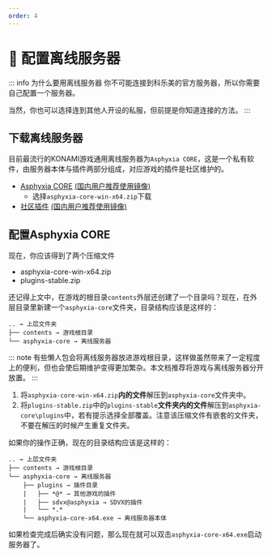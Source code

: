 ```yaml
---
order: 4
---
```


# :person_fencing: 配置离线服务器

::: info 为什么要用离线服务器
你不可能连接到科乐美的官方服务器，所以你需要自己配置一个服务器。

当然，你也可以选择连到其他人开设的私服，但前提是你知道连接的方法。
:::

## 下载离线服务器

目前最流行的KONAMI游戏通用离线服务器为`Asphyxia CORE`，这是一个私有软件，由服务器本体与插件两部分组成，对应游戏的插件是社区维护的。

+ [Asphyxia CORE](https://github.com/asphyxia-core/asphyxia-core.github.io/releases/latest) [(国内用户推荐使用镜像)](https://ghproxy.com/https://github.com/asphyxia-core/asphyxia-core.github.io/releases/latest)
  + 选择`asphyxia-core-win-x64.zip`下载
+ [社区插件](https://github.com/22vv0/asphyxia_plugins/archive/stable.zip) [(国内用户推荐使用镜像)](https://github.com/22vv0/asphyxia_plugins/archive/stable.zip)
  <!-- + 下载方法在下文给出 -->

<!-- ### 如何正确下载插件

插件全部托管于GitHub的一个repo中，虽然repo本身在持续更新，但是release已经很久没更新了。所以，你需要手动下载这个repo来获取最新版本插件。

1. 打开[repo](https://github.com/22vv0/asphyxia_plugins/) [(国内用户推荐使用镜像)](https://hub.fastgit.xyz/22vv0/asphyxia_plugins/)界面
2. 点击右上方绿色的`Code`按钮
    ![plugin-step1](/assets/plugin-step1.jpg)
3. 点击`Download ZIP`
    ![plugin-step2](/assets/plugin-step2.jpg) -->

## 配置Asphyxia CORE

现在，你应该得到了两个压缩文件

+ asphyxia-core-win-x64.zip
+ plugins-stable.zip

还记得上文中，在游戏的根目录`contents`外层还创建了一个目录吗？现在，在外层目录里新建一个`asphyxia-core`文件夹，目录结构应该是这样的：

```
.. → 上层文件夹
├── contents → 游戏根目录
└── asphyxia-core → 离线服务器
```

::: note
有些懒人包会将离线服务器放进游戏根目录，这样做虽然带来了一定程度上的便利，但也会使后期维护变得更加繁杂。本文档推荐将游戏与离线服务器分开放置。
:::

1. 将`asphyxia-core-win-x64.zip`**内的文件**解压到`asphyxia-core`文件夹中。
2. 将`plugins-stable.zip`中的`plugins-stable`**文件夹内的文件**解压到`asphyxia-core\plugins`中，若有提示选择全部覆盖。注意该压缩文件有嵌套的文件夹，不要在解压的时候产生重复文件夹。

如果你的操作正确，现在的目录结构应该是这样的：

```
.. → 上层文件夹
├── contents → 游戏根目录
└── asphyxia-core → 离线服务器
    ├── plugins → 插件目录
    |   ├── *@* → 其他游戏的插件
    |   ├── sdvx@asphyxia → SDVX的插件
    |   └── *.*
    └── asphyxia-core-x64.exe → 离线服务器本体
```

如果检查完成后确实没有问题，那么现在就可以双击`asphyxia-core-x64.exe`启动服务器了。